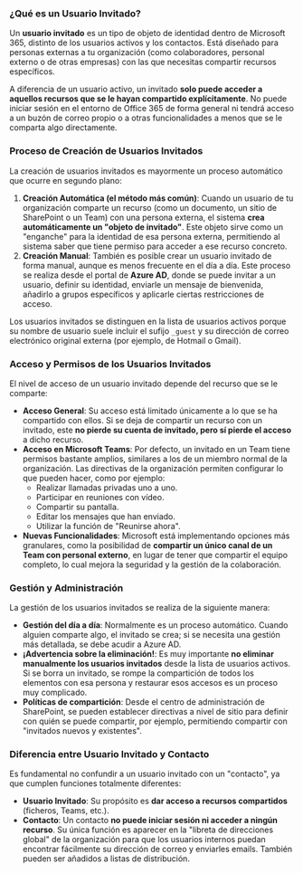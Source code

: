 ### **¿Qué es un Usuario Invitado?**

Un **usuario invitado** es un tipo de objeto de identidad dentro de Microsoft 365, distinto de los usuarios activos y los contactos. Está diseñado para personas externas a tu organización (como colaboradores, personal externo o de otras empresas) con las que necesitas compartir recursos específicos.

A diferencia de un usuario activo, un invitado **solo puede acceder a aquellos recursos que se le hayan compartido explícitamente**. No puede iniciar sesión en el entorno de Office 365 de forma general ni tendrá acceso a un buzón de correo propio o a otras funcionalidades a menos que se le comparta algo directamente.

### **Proceso de Creación de Usuarios Invitados**

La creación de usuarios invitados es mayormente un proceso automático que ocurre en segundo plano:

1.  **Creación Automática (el método más común)**: Cuando un usuario de tu organización comparte un recurso (como un documento, un sitio de SharePoint o un Team) con una persona externa, el sistema **crea automáticamente un "objeto de invitado"**. Este objeto sirve como un "enganche" para la identidad de esa persona externa, permitiendo al sistema saber que tiene permiso para acceder a ese recurso concreto.
2.  **Creación Manual**: También es posible crear un usuario invitado de forma manual, aunque es menos frecuente en el día a día. Este proceso se realiza desde el portal de **Azure AD**, donde se puede invitar a un usuario, definir su identidad, enviarle un mensaje de bienvenida, añadirlo a grupos específicos y aplicarle ciertas restricciones de acceso.

Los usuarios invitados se distinguen en la lista de usuarios activos porque su nombre de usuario suele incluir el sufijo `_guest` y su dirección de correo electrónico original externa (por ejemplo, de Hotmail o Gmail).

### **Acceso y Permisos de los Usuarios Invitados**

El nivel de acceso de un usuario invitado depende del recurso que se le comparte:

*   **Acceso General**: Su acceso está limitado únicamente a lo que se ha compartido con ellos. Si se deja de compartir un recurso con un invitado, este **no pierde su cuenta de invitado, pero sí pierde el acceso** a dicho recurso.
*   **Acceso en Microsoft Teams**: Por defecto, un invitado en un Team tiene permisos bastante amplios, similares a los de un miembro normal de la organización. Las directivas de la organización permiten configurar lo que pueden hacer, como por ejemplo:
    *   Realizar llamadas privadas uno a uno.
    *   Participar en reuniones con vídeo.
    *   Compartir su pantalla.
    *   Editar los mensajes que han enviado.
    *   Utilizar la función de "Reunirse ahora".
*   **Nuevas Funcionalidades**: Microsoft está implementando opciones más granulares, como la posibilidad de **compartir un único canal de un Team con personal externo**, en lugar de tener que compartir el equipo completo, lo cual mejora la seguridad y la gestión de la colaboración.

### **Gestión y Administración**

La gestión de los usuarios invitados se realiza de la siguiente manera:

*   **Gestión del día a día**: Normalmente es un proceso automático. Cuando alguien comparte algo, el invitado se crea; si se necesita una gestión más detallada, se debe acudir a Azure AD.
*   **¡Advertencia sobre la eliminación!**: Es muy importante **no eliminar manualmente los usuarios invitados** desde la lista de usuarios activos. Si se borra un invitado, se rompe la compartición de todos los elementos con esa persona y restaurar esos accesos es un proceso muy complicado.
*   **Políticas de compartición**: Desde el centro de administración de SharePoint, se pueden establecer directivas a nivel de sitio para definir con quién se puede compartir, por ejemplo, permitiendo compartir con "invitados nuevos y existentes".

### **Diferencia entre Usuario Invitado y Contacto**

Es fundamental no confundir a un usuario invitado con un "contacto", ya que cumplen funciones totalmente diferentes:

*   **Usuario Invitado**: Su propósito es **dar acceso a recursos compartidos** (ficheros, Teams, etc.).
*   **Contacto**: Un contacto **no puede iniciar sesión ni acceder a ningún recurso**. Su única función es aparecer en la "libreta de direcciones global" de la organización para que los usuarios internos puedan encontrar fácilmente su dirección de correo y enviarles emails. También pueden ser añadidos a listas de distribución.